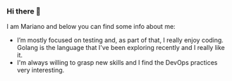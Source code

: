 ### Hi there 👋

I am Mariano and below you can find some info about me:

- I’m mostly focused on testing and, as part of that, I really enjoy coding. Golang is the language that I've been exploring recently and I really like it. 
- I'm always willing to grasp new skills and I find the DevOps practices very interesting.
